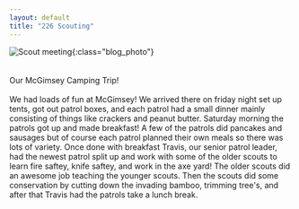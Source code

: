 ```yaml
---
layout: default
title: "226 Scouting"
---
```

![Scout meeting](https://cbc-scouts-226.s3.amazonaws.com/mcgimsey.jpeg){:class="blog_photo"} <br><br><br>
Our McGimsey Camping Trip! <br><br>
We had loads of fun at McGimsey! We arrived there on friday night set up tents, got out patrol boxes, and each patrol had a small dinner mainly consisting of things like crackers and peanut butter. Saturday morning the patrols got up and made breakfast! A few of the patrols did pancakes and sausages but of course each patrol planned their own meals so there was lots of variety. Once done with breakfast Travis, our senior patrol leader, had the newest patrol split up and work with some of the older scouts to learn fire saftey, knife saftey, and work in the axe yard! The older scouts did an awesome job teaching the younger scouts. Then the scouts did some conservation by cutting down the invading bamboo, trimming tree's, and after that Travis had the patrols take a lunch break. 
